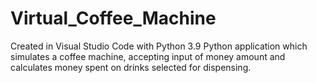 # Virtual_Coffee_Machine
Created in Visual Studio Code with Python 3.9
Python application which simulates a coffee machine, accepting input of money amount and calculates money spent on drinks selected for dispensing.
